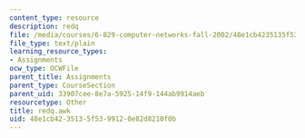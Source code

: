 ```yaml
---
content_type: resource
description: redq
file: /media/courses/6-829-computer-networks-fall-2002/48e1cb4235135f5399120e82d8210f0b_redq.awk
file_type: text/plain
learning_resource_types:
- Assignments
ocw_type: OCWFile
parent_title: Assignments
parent_type: CourseSection
parent_uid: 33907cee-8e7a-5925-14f9-144ab9914aeb
resourcetype: Other
title: redq.awk
uid: 48e1cb42-3513-5f53-9912-0e82d8210f0b
---
```


